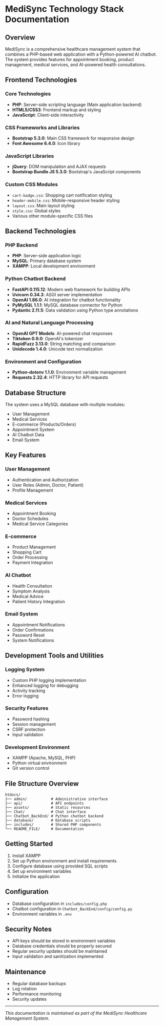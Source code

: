 # MediSync Technology Stack Documentation

## Overview

MediSync is a comprehensive healthcare management system that combines a PHP-based web application with a Python-powered AI chatbot. The system provides features for appointment booking, product management, medical services, and AI-powered health consultations.

## Frontend Technologies

### Core Technologies

- **PHP**: Server-side scripting language (Main application backend)
- **HTML5/CSS3**: Frontend markup and styling
- **JavaScript**: Client-side interactivity

### CSS Frameworks and Libraries

- **Bootstrap 5.3.0**: Main CSS framework for responsive design
- **Font Awesome 6.4.0**: Icon library

### JavaScript Libraries

- **jQuery**: DOM manipulation and AJAX requests
- **Bootstrap Bundle JS 5.3.0**: Bootstrap's JavaScript components

### Custom CSS Modules

- `cart-badge.css`: Shopping cart notification styling
- `header-mobile.css`: Mobile-responsive header styling
- `layout.css`: Main layout styling
- `style.css`: Global styles
- Various other module-specific CSS files

## Backend Technologies

### PHP Backend

- **PHP**: Server-side application logic
- **MySQL**: Primary database system
- **XAMPP**: Local development environment

### Python Chatbot Backend

- **FastAPI 0.115.12**: Modern web framework for building APIs
- **Uvicorn 0.34.3**: ASGI server implementation
- **OpenAI 1.86.0**: AI integration for chatbot functionality
- **PyMySQL 1.1.1**: MySQL database connector for Python
- **Pydantic 2.11.5**: Data validation using Python type annotations

### AI and Natural Language Processing

- **OpenAI GPT Models**: AI-powered chat responses
- **Tiktoken 0.9.0**: OpenAI's tokenizer
- **RapidFuzz 3.13.0**: String matching and comparison
- **Unidecode 1.4.0**: Unicode text normalization

### Environment and Configuration

- **Python-dotenv 1.1.0**: Environment variable management
- **Requests 2.32.4**: HTTP library for API requests

## Database Structure

The system uses a MySQL database with multiple modules:

- User Management
- Medical Services
- E-commerce (Products/Orders)
- Appointment System
- AI Chatbot Data
- Email System

## Key Features

### User Management

- Authentication and Authorization
- User Roles (Admin, Doctor, Patient)
- Profile Management

### Medical Services

- Appointment Booking
- Doctor Schedules
- Medical Service Categories

### E-commerce

- Product Management
- Shopping Cart
- Order Processing
- Payment Integration

### AI Chatbot

- Health Consultation
- Symptom Analysis
- Medical Advice
- Patient History Integration

### Email System

- Appointment Notifications
- Order Confirmations
- Password Reset
- System Notifications

## Development Tools and Utilities

### Logging System

- Custom PHP logging implementation
- Enhanced logging for debugging
- Activity tracking
- Error logging

### Security Features

- Password hashing
- Session management
- CSRF protection
- Input validation

### Development Environment

- XAMPP (Apache, MySQL, PHP)
- Python virtual environment
- Git version control

## File Structure Overview

```
htdocs/
├── admin/           # Administrative interface
├── api/             # API endpoints
├── assets/          # Static resources
├── Chat/            # Chat interface
├── Chatbot_BackEnd/ # Python chatbot backend
├── database/        # Database scripts
├── includes/        # Shared PHP components
└── README_FILE/     # Documentation
```

## Getting Started

1. Install XAMPP
2. Set up Python environment and install requirements
3. Configure database using provided SQL scripts
4. Set up environment variables
5. Initialize the application

## Configuration

- Database configuration in `includes/config.php`
- Chatbot configuration in `Chatbot_BackEnd/config/config.py`
- Environment variables in `.env`

## Security Notes

- API keys should be stored in environment variables
- Database credentials should be properly secured
- Regular security updates should be maintained
- Input validation and sanitization implemented

## Maintenance

- Regular database backups
- Log rotation
- Performance monitoring
- Security updates

---

_This documentation is maintained as part of the MediSync Healthcare Management System._
